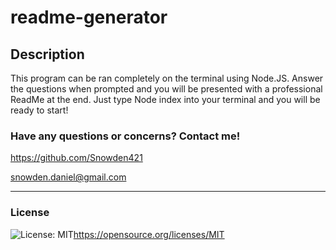 # readme-generator

## Description

This program can be ran completely on the terminal using Node.JS. Answer the questions when prompted and you will be presented with a professional ReadMe at the end. Just type Node index into your terminal and you will be ready to start!

### Have any questions or concerns? Contact me!
https://github.com/Snowden421

snowden.daniel@gmail.com

  ---
### License
  ![License: MIT](https://img.shields.io/badge/License-MIT-yellow.svg)https://opensource.org/licenses/MIT
